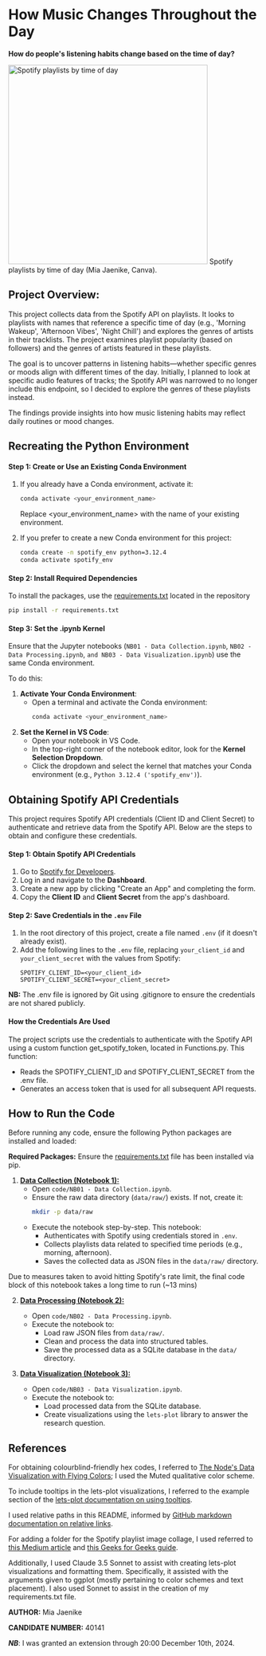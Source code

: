 # How Music Changes Throughout the Day
**How do people's listening habits change based on the time of day?**

<img src="images/Spotify_Playlist_Collage.png" alt="Spotify playlists by time of day" width="400"/>
Spotify playlists by time of day (Mia Jaenike, Canva).

## **Project Overview:**
This project collects data from the Spotify API on playlists. It looks to playlists with names that reference a specific time of day (e.g., 'Morning Wakeup', 'Afternoon Vibes', 'Night Chill') and explores the genres of artists in their tracklists. The project examines playlist popularity (based on followers) and the genres of artists featured in these playlists.

The goal is to uncover patterns in listening habits—whether specific genres or moods align with different times of the day. Initially, I planned to look at specific audio features of tracks; the Spotify API was narrowed to no longer include this endpoint, so I decided to explore the genres of these playlists instead.

The findings provide insights into how music listening habits may reflect daily routines or mood changes.

## **Recreating the Python Environment**
#### Step 1: Create or Use an Existing Conda Environment
1. If you already have a Conda environment, activate it:
   ```bash
   conda activate <your_environment_name>
   ```

   Replace <your_environment_name> with the name of your existing environment.

2. If you prefer to create a new Conda environment for this project:
    ```bash
    conda create -n spotify_env python=3.12.4
    conda activate spotify_env
    ```

#### Step 2: Install Required Dependencies
To install the packages, use the [requirements.txt](requirements.txt) located in the repository
```bash
pip install -r requirements.txt
```

#### Step 3: Set the .ipynb Kernel
Ensure that the Jupyter notebooks (`NB01 - Data Collection.ipynb`, `NB02 - Data Processing.ipynb`, `and NB03 - Data Visualization.ipynb`) use the same Conda environment. 

To do this:
1. **Activate Your Conda Environment**:
   - Open a terminal and activate the Conda environment:
     ```bash
     conda activate <your_environment_name>
     ```
2. **Set the Kernel in VS Code**:
   - Open your notebook in VS Code.
   - In the top-right corner of the notebook editor, look for the **Kernel Selection Dropdown**.
   - Click the dropdown and select the kernel that matches your Conda environment (e.g., `Python 3.12.4 ('spotify_env')`).

## **Obtaining Spotify API Credentials**
This project requires Spotify API credentials (Client ID and Client Secret) to authenticate and retrieve data from the Spotify API. Below are the steps to obtain and configure these credentials.

#### Step 1: Obtain Spotify API Credentials
1. Go to [Spotify for Developers](https://developer.spotify.com).
2. Log in and navigate to the **Dashboard**.
3. Create a new app by clicking "Create an App" and completing the form.
4. Copy the **Client ID** and **Client Secret** from the app's dashboard.

#### Step 2: Save Credentials in the `.env` File
1. In the root directory of this project, create a file named `.env` (if it doesn't already exist).
2. Add the following lines to the `.env` file, replacing `your_client_id` and `your_client_secret` with the values from Spotify:
   ```plaintext
   SPOTIFY_CLIENT_ID=<your_client_id>
   SPOTIFY_CLIENT_SECRET=<your_client_secret>
   ```

**NB:** The .env file is ignored by Git using .gitignore to ensure the credentials are not shared publicly.

#### How the Credentials Are Used
The project scripts use the credentials to authenticate with the Spotify API using a custom function get_spotify_token, located in Functions.py. This function:
- Reads the SPOTIFY_CLIENT_ID and SPOTIFY_CLIENT_SECRET from the .env file.
- Generates an access token that is used for all subsequent API requests.

## **How to Run the Code**
Before running any code, ensure the following Python packages are installed and loaded:

**Required Packages:**
Ensure the [requirements.txt](requirements.txt) file has been installed via pip.

1. **[Data Collection (Notebook 1):](code/NB01%20-%20Data%20Collection.ipynb)**
   - Open `code/NB01 - Data Collection.ipynb`.
   - Ensure the raw data directory (`data/raw/`) exists. If not, create it:
     ```bash
     mkdir -p data/raw
     ```
   - Execute the notebook step-by-step. This notebook:
     - Authenticates with Spotify using credentials stored in `.env`.
     - Collects playlists data related to specified time periods (e.g., morning, afternoon).
     - Saves the collected data as JSON files in the `data/raw/` directory.

Due to measures taken to avoid hitting Spotify's rate limit, the final code block of this notebook takes a long time to run (~13 mins)

2. **[Data Processing (Notebook 2):](code/NB02%20-%20Data%20Processing.ipynb)**
   - Open `code/NB02 - Data Processing.ipynb`.
   - Execute the notebook to:
     - Load raw JSON files from `data/raw/`.
     - Clean and process the data into structured tables.
     - Save the processed data as a SQLite database in the `data/` directory.

3. **[Data Visualization (Notebook 3):](code/NB03%20-%20Data%20Visualization.ipynb)**
   - Open `code/NB03 - Data Visualization.ipynb`.
   - Execute the notebook to:
     - Load processed data from the SQLite database.
     - Create visualizations using the `lets-plot` library to answer the research question.

## **References**
For obtaining colourblind-friendly hex codes, I referred to [The Node's Data Visualization with Flying Colors](https://thenode.biologists.com/data-visualization-with-flying-colors/research/); I used the Muted qualitative color scheme.

To include tooltips in the lets-plot visualizations, I referred to the example section of the [lets-plot documentation on using tooltips](https://lets-plot.org/python/pages/tooltips.html).

I used relative paths in this README, informed by [GitHub markdown documentation on relative links](https://docs.github.com/en/get-started/writing-on-github/getting-started-with-writing-and-formatting-on-github/basic-writing-and-formatting-syntax#relative-links).

For adding a folder for the Spotify playlist image collage, I used referred to [this Medium article](https://medium.com/@gl7526/making-a-folder-of-images-for-your-github-readme-2c6cd42e1439) and [this Geeks for Geeks guide](https://www.geeksforgeeks.org/how-to-resize-image-in-github-using-markdown/).

Additionally, I used Claude 3.5 Sonnet to assist with creating lets-plot visualizations and formatting them. Specifically, it assisted with the arguments given to ggplot (mostly pertaining to color schemes and text placement). I also used Sonnet to assist in the creation of my requirements.txt file.

**AUTHOR:** Mia Jaenike

**CANDIDATE NUMBER:** 40141

***NB***: I was granted an extension through 20:00 December 10th, 2024.
